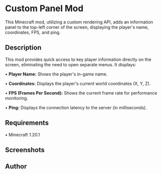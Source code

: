 # Custom Panel Mod

This Minecraft mod, utilizing a custom rendering API, adds an information panel to the top-left corner of the screen, displaying the player's name, coordinates, FPS, and ping.

## Description

This mod provides quick access to key player information directly on the screen, eliminating the need to open separate menus. It displays:

•   **Player Name:** Shows the player's in-game name.

•   **Coordinates:** Displays the player's current world coordinates (X, Y, Z).

•   **FPS (Frames Per Second):** Shows the current frame rate for performance monitoring.

•   **Ping:** Displays the connection latency to the server (in milliseconds).

## Requirements

•   Minecraft 1.20.1

## Screenshots

## Author


